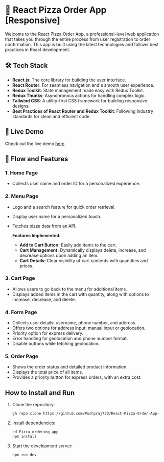 # 🍕 React Pizza Order App [Responsive]

Welcome to the React Pizza Order App, a professional-level web application that takes you through the entire process from user registration to order confirmation. This app is built using the latest technologies and follows best practices in React development.

## 🛠️ Tech Stack

- **React.js**: The core library for building the user interface.
- **React Router**: For seamless navigation and a smooth user experience.
- **Redux Toolkit**: State management made easy with Redux Toolkit.
- **Redux Thunks**: Asynchronous actions for handling complex logic.
- **Tailwind CSS**: A utility-first CSS framework for building responsive designs.
- **Best Practices of React Router and Redux Toolkit**: Following industry standards for clean and efficient code.

## 🚀 Live Demo

Check out the live demo [here](https://pushpraj-react-pizza-ordering-app.netlify.app/)

## 🌟 Flow and Features

### 1. Home Page

- Collects user name and order ID for a personalized experience.

### 2. Menu Page

- Logo and a search feature for quick order retrieval.
- Display user name for a personalized touch.
- Fetches pizza data from an API.
  
  **Features Implemented:**
  
  - **Add to Cart Button:** Easily add items to the cart.
  - **Cart Management:** Dynamically displays delete, increase, and decrease options upon adding an item.
  - **Cart Details:** Clear visibility of cart contents with quantities and prices.

### 3. Cart Page

- Allows users to go back to the menu for additional items.
- Displays added items in the cart with quantity, along with options to increase, decrease, and delete.

### 4. Form Page

- Collects user details: username, phone number, and address.
- Offers two options for address input: manual input or geolocation.
- Priority option for express delivery.
- Error handling for geolocation and phone number format.
- Disable buttons while fetching geolocation.

### 5. Order Page

- Shows the order status and detailed product information.
- Displays the total price of all items.
- Provides a priority button for express orders, with an extra cost.

## How to Install and Run

1. Clone the repository:

    ```bash
    gh repo clone https://github.com/Pushpraj733/React-Pizza-Order-App-
    ```

2. Install dependencies:

    ```bash
    cd Pizza_ordering_app
    npm install
    ```

3. Start the development server:

    ```bash
    npm run dev
    ```

